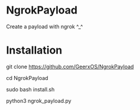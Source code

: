 # NgrokPayload
Create a payload with ngrok ^_^

# Installation

git clone https://github.com/GeerxOS/NgrokPayload

cd NgrokPayload

sudo bash install.sh

python3 ngrok_payload.py
